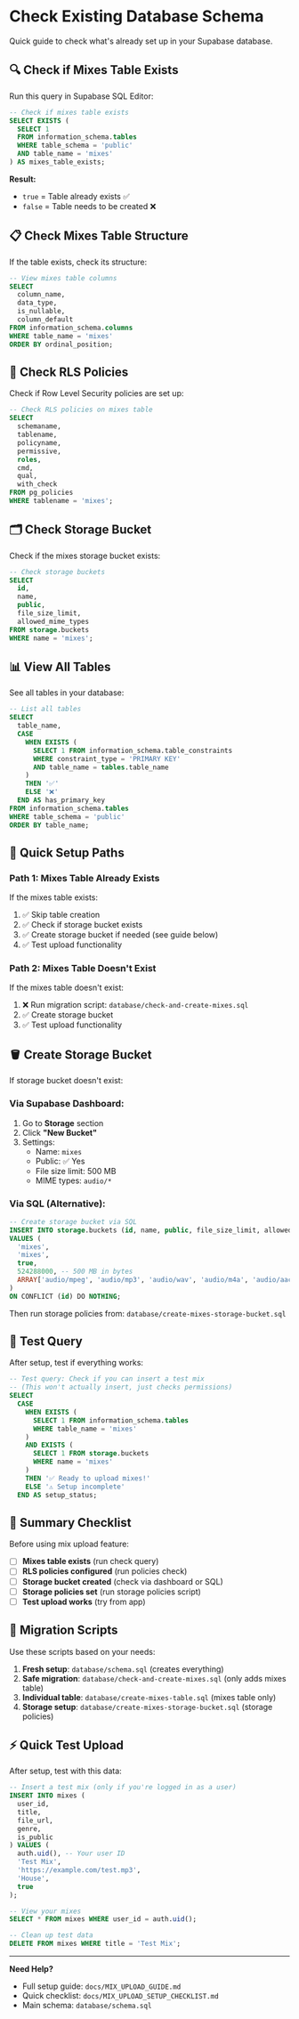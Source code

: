 # Check Existing Database Schema

Quick guide to check what's already set up in your Supabase database.

## 🔍 Check if Mixes Table Exists

Run this query in Supabase SQL Editor:

```sql
-- Check if mixes table exists
SELECT EXISTS (
  SELECT 1 
  FROM information_schema.tables 
  WHERE table_schema = 'public' 
  AND table_name = 'mixes'
) AS mixes_table_exists;
```

**Result:**
- `true` = Table already exists ✅
- `false` = Table needs to be created ❌

## 📋 Check Mixes Table Structure

If the table exists, check its structure:

```sql
-- View mixes table columns
SELECT 
  column_name,
  data_type,
  is_nullable,
  column_default
FROM information_schema.columns
WHERE table_name = 'mixes'
ORDER BY ordinal_position;
```

## 🔐 Check RLS Policies

Check if Row Level Security policies are set up:

```sql
-- Check RLS policies on mixes table
SELECT 
  schemaname,
  tablename,
  policyname,
  permissive,
  roles,
  cmd,
  qual,
  with_check
FROM pg_policies
WHERE tablename = 'mixes';
```

## 🗂️ Check Storage Bucket

Check if the mixes storage bucket exists:

```sql
-- Check storage buckets
SELECT 
  id,
  name,
  public,
  file_size_limit,
  allowed_mime_types
FROM storage.buckets
WHERE name = 'mixes';
```

## 📊 View All Tables

See all tables in your database:

```sql
-- List all tables
SELECT 
  table_name,
  CASE 
    WHEN EXISTS (
      SELECT 1 FROM information_schema.table_constraints 
      WHERE constraint_type = 'PRIMARY KEY' 
      AND table_name = tables.table_name
    )
    THEN '✅'
    ELSE '❌'
  END AS has_primary_key
FROM information_schema.tables
WHERE table_schema = 'public'
ORDER BY table_name;
```

## 🚀 Quick Setup Paths

### Path 1: Mixes Table Already Exists
If the mixes table exists:
1. ✅ Skip table creation
2. ✅ Check if storage bucket exists
3. ✅ Create storage bucket if needed (see guide below)
4. ✅ Test upload functionality

### Path 2: Mixes Table Doesn't Exist
If the mixes table doesn't exist:
1. ❌ Run migration script: `database/check-and-create-mixes.sql`
2. ✅ Create storage bucket
3. ✅ Test upload functionality

## 🪣 Create Storage Bucket

If storage bucket doesn't exist:

### Via Supabase Dashboard:
1. Go to **Storage** section
2. Click **"New Bucket"**
3. Settings:
   - Name: `mixes`
   - Public: ✅ Yes
   - File size limit: 500 MB
   - MIME types: `audio/*`

### Via SQL (Alternative):
```sql
-- Create storage bucket via SQL
INSERT INTO storage.buckets (id, name, public, file_size_limit, allowed_mime_types)
VALUES (
  'mixes',
  'mixes',
  true,
  524288000, -- 500 MB in bytes
  ARRAY['audio/mpeg', 'audio/mp3', 'audio/wav', 'audio/m4a', 'audio/aac']
)
ON CONFLICT (id) DO NOTHING;
```

Then run storage policies from: `database/create-mixes-storage-bucket.sql`

## 🧪 Test Query

After setup, test if everything works:

```sql
-- Test query: Check if you can insert a test mix
-- (This won't actually insert, just checks permissions)
SELECT 
  CASE 
    WHEN EXISTS (
      SELECT 1 FROM information_schema.tables 
      WHERE table_name = 'mixes'
    )
    AND EXISTS (
      SELECT 1 FROM storage.buckets 
      WHERE name = 'mixes'
    )
    THEN '✅ Ready to upload mixes!'
    ELSE '⚠️ Setup incomplete'
  END AS setup_status;
```

## 📝 Summary Checklist

Before using mix upload feature:

- [ ] **Mixes table exists** (run check query)
- [ ] **RLS policies configured** (run policies check)
- [ ] **Storage bucket created** (check via dashboard or SQL)
- [ ] **Storage policies set** (run storage policies script)
- [ ] **Test upload works** (try from app)

## 🔧 Migration Scripts

Use these scripts based on your needs:

1. **Fresh setup**: `database/schema.sql` (creates everything)
2. **Safe migration**: `database/check-and-create-mixes.sql` (only adds mixes table)
3. **Individual table**: `database/create-mixes-table.sql` (mixes table only)
4. **Storage setup**: `database/create-mixes-storage-bucket.sql` (storage policies)

## ⚡ Quick Test Upload

After setup, test with this data:

```sql
-- Insert a test mix (only if you're logged in as a user)
INSERT INTO mixes (
  user_id, 
  title, 
  file_url, 
  genre, 
  is_public
) VALUES (
  auth.uid(), -- Your user ID
  'Test Mix',
  'https://example.com/test.mp3',
  'House',
  true
);

-- View your mixes
SELECT * FROM mixes WHERE user_id = auth.uid();

-- Clean up test data
DELETE FROM mixes WHERE title = 'Test Mix';
```

---

**Need Help?**
- Full setup guide: `docs/MIX_UPLOAD_GUIDE.md`
- Quick checklist: `docs/MIX_UPLOAD_SETUP_CHECKLIST.md`
- Main schema: `database/schema.sql`


